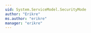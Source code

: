 ```yaml
---
uid: System.ServiceModel.SecurityMode
author: "Erikre"
ms.author: "erikre"
manager: "erikre"
---
```

